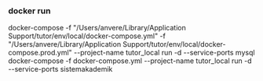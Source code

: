 
### docker run
docker-compose -f "/Users/anvere/Library/Application Support/tutor/env/local/docker-compose.yml" -f "/Users/anvere/Library/Application Support/tutor/env/local/docker-compose.prod.yml" --project-name tutor_local run -d --service-ports mysql
docker-compose -f docker-compose.yml --project-name tutor_local run -d --service-ports sistemakademik